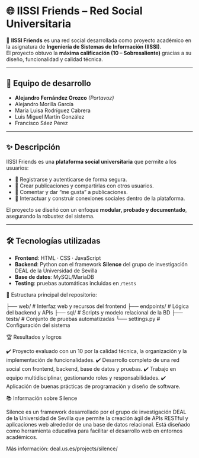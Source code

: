 # 🌐 IISSI Friends – Red Social Universitaria

🚀 **IISSI Friends** es una red social desarrollada como proyecto académico en la asignatura de **Ingeniería de Sistemas de Información (IISSI)**.  
El proyecto obtuvo la **máxima calificación (10 – Sobresaliente)** gracias a su diseño, funcionalidad y calidad técnica.

---

## 👥 Equipo de desarrollo

- **Alejandro Fernández Orozco** *(Portavoz)*  
- Alejandro Morilla García  
- María Luisa Rodríguez Cabrera  
- Luis Miguel Martín González  
- Francisco Sáez Pérez

---

## ✨ Descripción

IISSI Friends es una **plataforma social universitaria** que permite a los usuarios:

- 🔐 Registrarse y autenticarse de forma segura.
- 📝 Crear publicaciones y compartirlas con otros usuarios.
- 💬 Comentar y dar “me gusta” a publicaciones.
- 🤝 Interactuar y construir conexiones sociales dentro de la plataforma.

El proyecto se diseñó con un enfoque **modular, probado y documentado**, asegurando la robustez del sistema.

---

## 🛠️ Tecnologías utilizadas

- **Frontend**: HTML · CSS · JavaScript
- **Backend**: Python con el framework **Silence** del grupo de investigación DEAL de la Universidad de Sevilla
- **Base de datos**: MySQL/MariaDB
- **Testing**: pruebas automáticas incluidas en `/tests`

📂 Estructura principal del repositorio:

├── web/ # Interfaz web y recursos del frontend
├── endpoints/ # Lógica del backend y APIs
├── sql/ # Scripts y modelo relacional de la BD
├── tests/ # Conjunto de pruebas automatizadas
└── settings.py # Configuración del sistema

🏆 Resultados y logros

✔️ Proyecto evaluado con un 10 por la calidad técnica, la organización y la implementación de funcionalidades.
✔️ Desarrollo completo de una red social con frontend, backend, base de datos y pruebas.
✔️ Trabajo en equipo multidisciplinar, gestionando roles y responsabilidades.
✔️ Aplicación de buenas prácticas de programación y diseño de software.

📚 Información sobre Silence

Silence es un framework desarrollado por el grupo de investigación DEAL de la Universidad de Sevilla que permite la creación ágil de APIs RESTful y aplicaciones web alrededor de una base de datos relacional. Está diseñado como herramienta educativa para facilitar el desarrollo web en entornos académicos.

Más información: deal.us.es/projects/silence/
